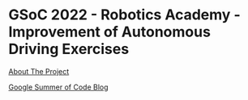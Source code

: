 # GSoC 2022 - Robotics Academy - Improvement of Autonomous Driving Exercises

[About The Project](https://summerofcode.withgoogle.com/programs/2022/projects/4hNhIOuB) 

[Google Summer of Code Blog](https://theroboticsclub.github.io/gsoc2022-Akshay_Narisetti/)
